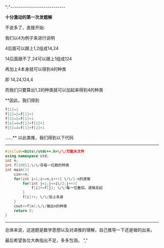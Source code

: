 ":"----------------------------

**十分激动的第一次发题解**


不说多了，直接开始:

我们以4为例子来进行说明

4后面可以跟上1,2组成14,24

14后面跟不了,24可以跟上1组成124

再加上4本身就可以得到4的种类

即 14,24,124,4

而我们只要算出1,2的种类就可以加起来得到4的种类

**因此，我们得到

```cpp
f[1]=1
f[2]=2=f[1]+1
f[3]=2=f[1]+1
f[4]=4=f[1]+f[2]+1
f[5]=4=f[1]+f[2]+1
```
......**
以此类推，我们得到以下代码



------------------------



```cpp
#include<bits\/stdc++.h>\/\/万能头文件
using namespace std;
int n;
int f[1001];\/\/存每一位数的种类
int main(){
    cin>>n;
    for(int i=1;i<=n;i++){ \/\/1-n的递推
        for(int j=1;j<=i\/2;j++){
            f[i]+=f[j]; \/\/每一位叠加，递推走起
        }
        f[i]++; \/\/加上本身
    }
    cout<<f[n];\/\/输出n的种类
    return 0;
}
```
------------

总体来说，这道题是数学思想以及对递推的理解，自己推导一下还是做的出来。


最后希望各位大犇指出不足，多多包涵。
","